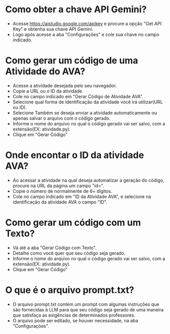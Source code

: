 # Como obter a chave API Gemini?
  - Acesse https://aistudio.google.com/apikey e procure a opção "Get API Key" e obtenha sua chave API Gemini.
  - Logo após acesse a aba "Configurações" e cole sua chave no campo indicado.


# Como gerar um código de uma Atividade do AVA?
  - Acesse a atividade desejada pelo seu navegador.
  - Copie a URL ou o ID da atividade.
  - Cole no campo indicado em "Gerar Código de Atividade AVA".
  - Selecione qual forma de identificação da atividade você irá utilizar(URL ou ID).
  - Selecione Também se deseja enviar a atividade automaticamente ou apenas salvar o arquivo com o código gerado.
  - Informe o nome do arquivo no qual o código gerado vai ser salvo, com a extensão(EX: atividade.py).
  - Clique em "Gerar Código"


# Onde encontar o ID da atividade AVA?
  - Ao acessar a atividade na qual deseja automatizar a geração do código, procure na URL da página um campo "id=".
  - Copie o número de normalmente de 6+ dígitos.
  - Cole no campo indicado em "ID da Atividade AVA", e selecione na identificação da atividade AVA o campo "ID".


# Como gerar um código com um Texto?
  - Vá até a aba "Gerar Código com Texto".
  - Detalhe como você quer que seu código seja gerado.
  - Informe o nome do arquivo no qual o código gerado vai ser salvo, com a extensão(EX: atividade.py).
  - Clique em "Gerar Código"


# O que é o arquivo prompt.txt?
  - O arquivo prompt.txt contém um prompt com algumas instruções que são fornecidas à LLM para que seu código seja gerado de uma maneira que satisfaça as exigências de determinados professores.
  - O arquivo pode ser editado, se houver necessidade, na aba "Configurações".